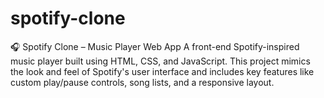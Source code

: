 # spotify-clone
🎧 Spotify Clone – Music Player Web App A front-end Spotify-inspired music player built using HTML, CSS, and JavaScript. This project mimics the look and feel of Spotify's user interface and includes key features like custom play/pause controls, song lists, and a responsive layout.  
